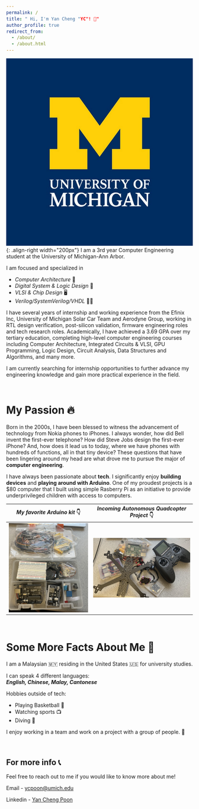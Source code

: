 ```yaml
---
permalink: /
title: " Hi, I'm Yan Cheng "YC"! 👋"
author_profile: true
redirect_from: 
  - /about/
  - /about.html
---
```


![Michigan](/images/michigan.jpg){: .align-right width="200px"}
I am a 3rd year Computer Engineering student at the University of Michigan-Ann Arbor. 

I am focused and specialized in 
- *Computer Architecture* 📲
- *Digital System & Logic Design* 🧠
- *VLSI & Chip Design* 🖥️
- *Verilog/SystemVerilog/VHDL* 🧑‍💻

I have several years of internship and working experience from the Efinix Inc, University of Michigan Solar Car Team and Aerodyne Group, working in RTL design verification, post-silicon validation, firmware engineering roles and tech research roles. Academically, I have achieved a 3.69 GPA over my tertiary education, completing high-level computer engineering courses including Computer Architecture, Integrated Circuits & VLSI, GPU Programming, Logic Design, Circuit Analysis, Data Structures and Algorithms, and many more.

I am currently searching for internship opportunities to further advance my engineering knowledge and gain more practical experience in the field.

&nbsp;
&nbsp;

My Passion 🔥
======

Born in the 2000s,  I have been blessed to witness the advancement of technology from Nokia phones to iPhones. I always wonder, how did Bell invent the first-ever telephone? How did Steve Jobs design the first-ever iPhone? And, how does it lead us to today, where we have phones with hundreds of functions, all in that tiny device? These questions that have been lingering around my head are what drove me to pursue the major of **computer engineering**.

I have always been passionate about **tech**. I significantly enjoy **building devices** and **playing around with Arduino**. One of my proudest projects is a $80 computer that I built using simple Rasberry Pi as an initiative to provide underprivileged children with access to computers.

| ***My favorite Arduino kit*** 👇  | ***Incoming Autonomous Quadcopter Project*** 👇 | 
|:-----------------------:|:-----------------------:|
|      ![Arduino Kit](/images/arduinokit.jpg)      |      ![Drone Project](/images/drone.jpg)     |

&nbsp;
&nbsp;

Some More Facts About Me 🚀
======

I am a Malaysian 🇲🇾 residing in the United States 🇺🇸 for university studies.

I can speak 4 different languages:  
***English, Chinese, Malay, Cantonese***

Hobbies outside of tech:
- Playing Basketball 🏀
- Watching sports 📺
- Diving 🤿

I enjoy working in a team and work on a project with a group of people. 👥

&nbsp;
&nbsp;

For more info 📞
------
Feel free to reach out to me if you would like to know more about me!

Email - [ycpoon@umich.edu](mailto:ycpoon@umich.edu)

Linkedin - [Yan Cheng Poon](https://www.linkedin.com/in/yan-cheng-poon/)

